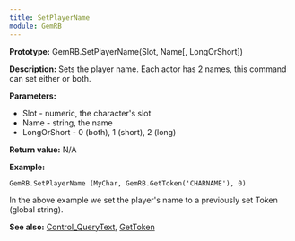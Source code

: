 ```yaml
---
title: SetPlayerName
module: GemRB
---
```


**Prototype:** GemRB.SetPlayerName(Slot, Name[, LongOrShort])

**Description:** Sets the player name. Each actor has 2 names, this 
command can set either or both.

**Parameters:**
  * Slot - numeric, the character's slot
  * Name - string, the name
  * LongOrShort - 0 (both), 1 (short), 2 (long)

**Return value:** N/A

**Example:**

    GemRB.SetPlayerName (MyChar, GemRB.GetToken('CHARNAME'), 0)
In the above example we set the player's name to a previously set Token (global string).

**See also:** [Control_QueryText](Control_QueryText.md), [GetToken](GetToken.md)
